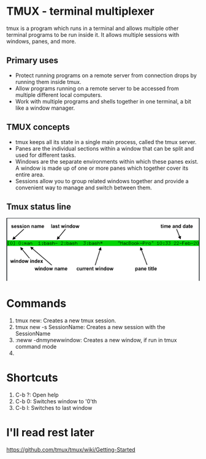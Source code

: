 # TMUX - terminal multiplexer
tmux is a program which runs in a terminal and allows multiple other terminal programs to be run inside it. It allows multiple sessions with windows, panes, and more.

## Primary uses
- Protect running programs on a remote server from connection drops by running them inside tmux.
- Allow programs running on a remote server to be accessed from multiple different local computers.
- Work with multiple programs and shells together in one terminal, a bit like a window manager.

## TMUX concepts
- tmux keeps all its state in a single main process, called the tmux server.
- Panes are the individual sections within a window that can be split and used for different tasks.
- Windows are the separate environments within which these panes exist. A window is made up of one or more panes which together cover its entire area. 
- Sessions allow you to group related windows together and provide a convenient way to manage and switch between them. 

## Tmux status line
![alt text](image.png)

# Commands

1. tmux new: Creates a new tmux session.
2. tmux new -s SessionName: Creates a new session with the SessionName
3. :neww -dnmynewwindow: Creates a new window, if run in tmux command mode
4. 


# Shortcuts
1. C-b ?: Open help
2. C-b 0: Switches window to '0'th
3. C-b l: Switches to last window




# I'll read rest later
https://github.com/tmux/tmux/wiki/Getting-Started